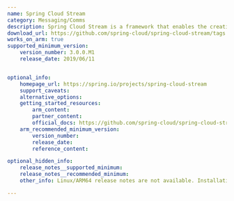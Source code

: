 ```yaml
---
name: Spring Cloud Stream
category: Messaging/Comms
description: Spring Cloud Stream is a framework that enables the creation of microservices powered by messaging, with support for systems like Kafka and RabbitMQ.
download_url: https://github.com/spring-cloud/spring-cloud-stream/tags
works_on_arm: true
supported_minimum_version:
    version_number: 3.0.0.M1
    release_date: 2019/06/11


optional_info:
    homepage_url: https://spring.io/projects/spring-cloud-stream
    support_caveats:
    alternative_options:
    getting_started_resources:
        arm_content:
        partner_content:
        official_docs: https://github.com/spring-cloud/spring-cloud-stream?tab=readme-ov-file#building
    arm_recommended_minimum_version:
        version_number:
        release_date:
        reference_content:

optional_hidden_info:
    release_notes__supported_minimum:
    release_notes__recommended_minimum:
    other_info: Linux/ARM64 release notes are not available. Installation and testing are done via the [tar archive](https://github.com/spring-cloud/spring-cloud-stream/releases/tag/v3.0.0.M1).

---
```

